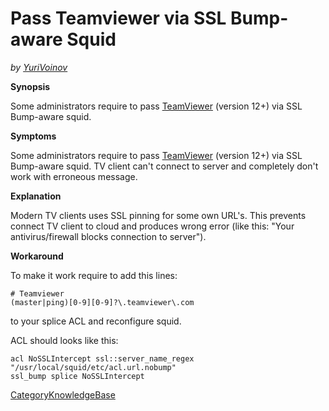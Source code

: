 # Pass Teamviewer via SSL Bump-aware Squid

*by
[YuriVoinov](https://wiki.squid-cache.org/KnowledgeBase/Pass%20Teamviewer%20via%20SSL%20Bump-aware%20Squid/YuriVoinov#)*

**Synopsis**

Some administrators require to pass
[TeamViewer](https://wiki.squid-cache.org/KnowledgeBase/Pass%20Teamviewer%20via%20SSL%20Bump-aware%20Squid/TeamViewer#)
(version 12+) via SSL Bump-aware squid.

**Symptoms**

Some administrators require to pass
[TeamViewer](https://wiki.squid-cache.org/KnowledgeBase/Pass%20Teamviewer%20via%20SSL%20Bump-aware%20Squid/TeamViewer#)
(version 12+) via SSL Bump-aware squid. TV client can't connect to
server and completely don't work with erroneous message.

**Explanation**

Modern TV clients uses SSL pinning for some own URL's. This prevents
connect TV client to cloud and produces wrong error (like this: "Your
antivirus/firewall blocks connection to server").

**Workaround**

To make it work require to add this lines:

    # Teamviewer
    (master|ping)[0-9][0-9]?\.teamviewer\.com

to your splice ACL and reconfigure squid.

ACL should looks like this:

    acl NoSSLIntercept ssl::server_name_regex "/usr/local/squid/etc/acl.url.nobump"
    ssl_bump splice NoSSLIntercept

[CategoryKnowledgeBase](https://wiki.squid-cache.org/KnowledgeBase/Pass%20Teamviewer%20via%20SSL%20Bump-aware%20Squid/CategoryKnowledgeBase#)
